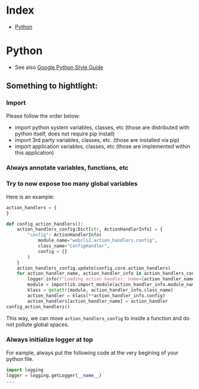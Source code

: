 # Index
* [Python](#python)

# Python
* See also [Google Python Style Guide](#https://google.github.io/styleguide/pyguide.html)

## Something to hightlight:
### Import
Please follow the order below:
* import python system variables, classes, etc (those are distributed with python itself, does not require pip install)
* import 3rd party variables, classes, etc. (those are installed via pip)
* import application variables, classes, etc (those are implemented within this application)
### Always annotate variables, functions, etc
### Try to now expose too many global variables
Here is an example:
```python
action_handlers = {
}

def config_action_handlers():
    action_handlers_config:Dict[str, ActionHandlerInfo] = {
        "config": ActionHandlerInfo(
            module_name="webcli2.action_handlers.config",
            class_name="ConfigHandler",
            config = {}
        )
    }
    action_handlers_config.update(config.core.action_handlers)
    for action_handler_name, action_handler_info in action_handlers_config.items():
        logger.info(f"Loading action handler: name={action_handler_name}, module={action_handler_info.module_name}, class={action_handler_info.class_name}")
        module = importlib.import_module(action_handler_info.module_name)
        klass = getattr(module, action_handler_info.class_name)
        action_handler = klass(**action_handler_info.config)
        action_handlers[action_handler_name] = action_handler
config_action_handlers()
```
This way, we can move `action_handlers_config` to inside a function and do not pollute global spaces.
### Always initialize logger at top
For eample, always put the following code at the very begining of your python file.
```python
import logging
logger = logging.getLogger(__name__)
...
```
